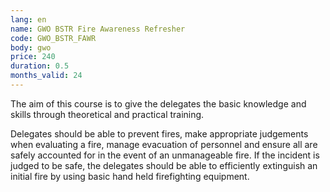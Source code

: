 ```yaml
---
lang: en
name: GWO BSTR Fire Awareness Refresher
code: GWO_BSTR_FAWR
body: gwo
price: 240
duration: 0.5
months_valid: 24
---
```


The aim of this course is to give the delegates the basic knowledge and skills through theoretical and practical training.

Delegates should be able to prevent fires, make appropriate judgements when evaluating a fire, manage evacuation of personnel and ensure all are safely accounted for in the event of an unmanageable fire. If the incident is judged to be safe, the delegates should be able to efficiently extinguish an initial fire by using basic hand held firefighting equipment.
